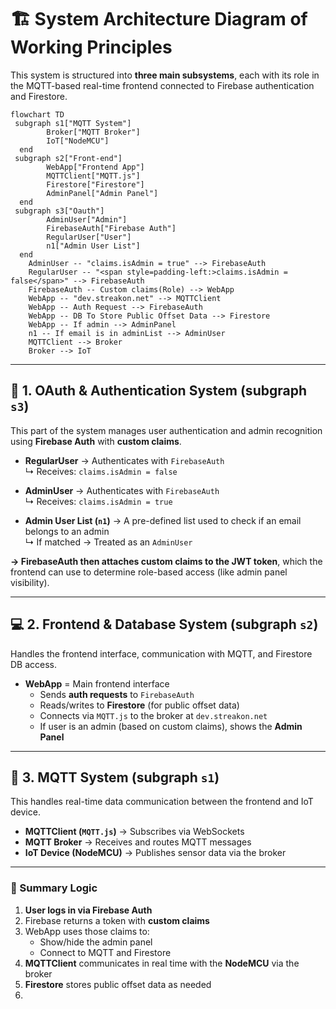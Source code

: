 # 🏗️ System Architecture Diagram of Working Principles

This system is structured into **three main subsystems**, each with its role in the MQTT-based real-time frontend connected to Firebase authentication and Firestore.

```mermaid
flowchart TD
 subgraph s1["MQTT System"]
        Broker["MQTT Broker"]
        IoT["NodeMCU"]
  end
 subgraph s2["Front-end"]
        WebApp["Frontend App"]
        MQTTClient["MQTT.js"]
        Firestore["Firestore"]
        AdminPanel["Admin Panel"]
  end
 subgraph s3["Oauth"]
        AdminUser["Admin"]
        FirebaseAuth["Firebase Auth"]
        RegularUser["User"]
        n1["Admin User List"]
  end
    AdminUser -- "claims.isAdmin = true" --> FirebaseAuth
    RegularUser -- "<span style=padding-left:>claims.isAdmin = false</span>" --> FirebaseAuth
    FirebaseAuth -- Custom claims(Role) --> WebApp
    WebApp -- "dev.streakon.net" --> MQTTClient
    WebApp -- Auth Request --> FirebaseAuth
    WebApp -- DB To Store Public Offset Data --> Firestore
    WebApp -- If admin --> AdminPanel
    n1 -- If email is in adminList --> AdminUser
    MQTTClient --> Broker
    Broker --> IoT

```

---

## 🔐 1. OAuth & Authentication System (subgraph `s3`)

This part of the system manages user authentication and admin recognition using **Firebase Auth** with **custom claims**.

- **RegularUser** → Authenticates with `FirebaseAuth`  
  ↳ Receives: `claims.isAdmin = false`
  
- **AdminUser** → Authenticates with `FirebaseAuth`  
  ↳ Receives: `claims.isAdmin = true`

- **Admin User List (`n1`)** → A pre-defined list used to check if an email belongs to an admin  
  ↳ If matched → Treated as an `AdminUser`

**→ FirebaseAuth then attaches custom claims to the JWT token**, which the frontend can use to determine role-based access (like admin panel visibility).

---

## 💻 2. Frontend & Database System (subgraph `s2`)

Handles the frontend interface, communication with MQTT, and Firestore DB access.

- **WebApp** = Main frontend interface  
  - Sends **auth requests** to `FirebaseAuth`
  - Reads/writes to **Firestore** (for public offset data)
  - Connects via `MQTT.js` to the broker at `dev.streakon.net`
  - If user is an admin (based on custom claims), shows the **Admin Panel**

---

## 📡 3. MQTT System (subgraph `s1`)

This handles real-time data communication between the frontend and IoT device.

- **MQTTClient (`MQTT.js`)** → Subscribes via WebSockets  
- **MQTT Broker** → Receives and routes MQTT messages  
- **IoT Device (NodeMCU)** → Publishes sensor data via the broker

---

### 🧠 Summary Logic

1. **User logs in via Firebase Auth**  
2. Firebase returns a token with **custom claims**
3. WebApp uses those claims to:
   - Show/hide the admin panel
   - Connect to MQTT and Firestore
4. **MQTTClient** communicates in real time with the **NodeMCU** via the broker
5. **Firestore** stores public offset data as needed
6. 
